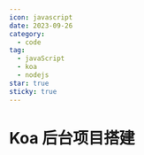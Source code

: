 ```yaml
---
icon: javascript
date: 2023-09-26
category:
  - code
tag:
  - javaScript
  - koa
  - nodejs
star: true
sticky: true
---
```


# Koa 后台项目搭建
